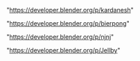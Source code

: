  
"https://developer.blender.org/p/kardanesh"


"https://developer.blender.org/p/bierpong"


"https://developer.blender.org/p/njnj"


"https://developer.blender.org/p/Jellby"


 
